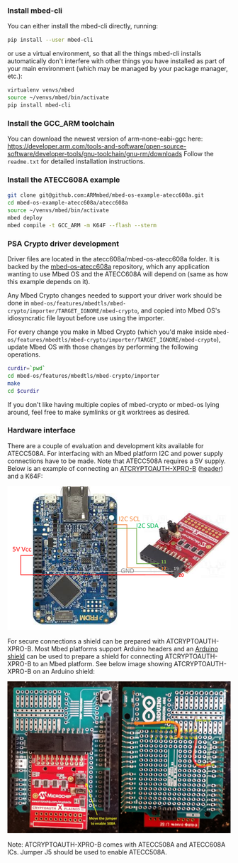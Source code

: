 ### Install mbed-cli

You can either install the mbed-cli directly, running:

```sh
pip install --user mbed-cli
```

or use a virtual environment, so that all the things mbed-cli
installs automatically don't interfere with other things you have installed as
part of your main environment (which may be managed by your package manager,
etc.):

```sh
virtualenv venvs/mbed
source ~/venvs/mbed/bin/activate
pip install mbed-cli
```

### Install the GCC_ARM toolchain

You can download the newest version of arm-none-eabi-ggc here: https://developer.arm.com/tools-and-software/open-source-software/developer-tools/gnu-toolchain/gnu-rm/downloads
Follow the `readme.txt` for detailed installation instructions.

### Install the ATECC608A example

```sh
git clone git@github.com:ARMmbed/mbed-os-example-atecc608a.git
cd mbed-os-example-atecc608a/atecc608a
source ~/venvs/mbed/bin/activate
mbed deploy
mbed compile -t GCC_ARM -m K64F --flash --sterm
```

### PSA Crypto driver development

Driver files are located in the atecc608a/mbed-os-atecc608a folder.
It is backed by the
[mbed-os-atecc608a](https://github.com/ARMmbed/mbed-os-atecc608a/tree/mbed-cryptoauthlib)
repository, which any application wanting to use Mbed OS and the ATECC608A will
depend on (same as how this example depends on it).

Any Mbed Crypto changes needed to support your driver work should be done in
`mbed-os/features/mbedtls/mbed-crypto/importer/TARGET_IGNORE/mbed-crypto`, and copied
into Mbed OS's idiosyncratic file layout before use using the importer.

For every change you make in Mbed Crypto (which you'd make inside
`mbed-os/features/mbedtls/mbed-crypto/importer/TARGET_IGNORE/mbed-crypto`),
update Mbed OS with those changes by performing the following operations.

```sh
curdir=`pwd`
cd mbed-os/features/mbedtls/mbed-crypto/importer
make
cd $curdir
```

If you don't like having multiple copies of mbed-crypto or mbed-os lying
around, feel free to make symlinks or git worktrees as desired.

### Hardware interface

There are a couple of evaluation and development kits available for ATECC508A.
For interfacing with an Mbed platform I2C and power supply connections have to
be made. Note that ATECC508A requires a 5V supply. Below is an example of
connecting an
[ATCRYPTOAUTH-XPRO-B](http://www.microchip.com/DevelopmentTools/ProductDetails.aspx?PartNO=ATCRYPTOAUTH-XPRO-B)
([header](http://ww1.microchip.com/downloads/en/DeviceDoc/CryptoAuth-XPRO-B_design_documentation.pdf))
and a K64F:

![ATCRYPTOAUTH-XPRO-B-K64F](ATCRYPTOAUTH-XPRO-B-K64F2.jpg)

For secure connections a shield can be prepared with ATCRYPTOAUTH-XPRO-B. Most
Mbed platforms support Arduino headers and an [Arduino
shield](https://store.arduino.cc/usa/arduino-mega-proto-shield-rev3-pcb) can be
used to prepare a shield for connecting ATCRYPTOAUTH-XPRO-B to an Mbed
platform. See below image showing ATCRYPTOAUTH-XPRO-B on an Arduino shield:

![ATCRYPTOAUTH-XPRO-B-Shield](ATCRYPTOAUTH-XPRO-B-Shield.jpg)

Note: ATCRYPTOAUTH-XPRO-B comes with ATECC508A and ATECC608A ICs. Jumper J5
should be used to enable ATECC508A.
